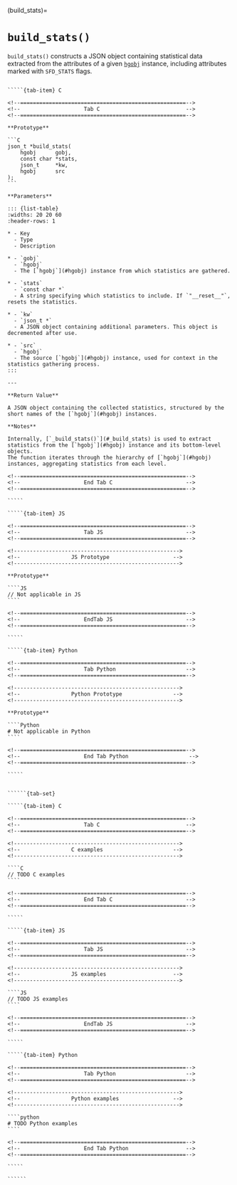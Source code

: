 <!-- ============================================================== -->
(build_stats)=
# `build_stats()`
<!-- ============================================================== -->

`build_stats()` constructs a JSON object containing statistical data extracted from the attributes of a given [`hgobj`](#hgobj) instance, including attributes marked with `SFD_STATS` flags.

<!------------------------------------------------------------>
<!--                    Prototypes                          -->
<!------------------------------------------------------------>

``````{tab-set}

`````{tab-item} C

<!--====================================================-->
<!--                    Tab C                           -->
<!--====================================================-->

**Prototype**

```C
json_t *build_stats(
    hgobj      gobj,
    const char *stats,
    json_t     *kw,
    hgobj      src
);
```

**Parameters**

::: {list-table}
:widths: 20 20 60
:header-rows: 1

* - Key
  - Type
  - Description

* - `gobj`
  - `hgobj`
  - The [`hgobj`](#hgobj) instance from which statistics are gathered.

* - `stats`
  - `const char *`
  - A string specifying which statistics to include. If `"__reset__"`, resets the statistics.

* - `kw`
  - `json_t *`
  - A JSON object containing additional parameters. This object is decremented after use.

* - `src`
  - `hgobj`
  - The source [`hgobj`](#hgobj) instance, used for context in the statistics gathering process.
:::

---

**Return Value**

A JSON object containing the collected statistics, structured by the short names of the [`hgobj`](#hgobj) instances.

**Notes**

Internally, [`_build_stats()`](#_build_stats) is used to extract statistics from the [`hgobj`](#hgobj) instance and its bottom-level objects.
The function iterates through the hierarchy of [`hgobj`](#hgobj) instances, aggregating statistics from each level.

<!--====================================================-->
<!--                    End Tab C                       -->
<!--====================================================-->

`````

`````{tab-item} JS

<!--====================================================-->
<!--                    Tab JS                          -->
<!--====================================================-->

<!---------------------------------------------------->
<!--                JS Prototype                    -->
<!---------------------------------------------------->

**Prototype**

````JS
// Not applicable in JS
````

<!--====================================================-->
<!--                    EndTab JS                       -->
<!--====================================================-->

`````

`````{tab-item} Python

<!--====================================================-->
<!--                    Tab Python                      -->
<!--====================================================-->

<!---------------------------------------------------->
<!--                Python Prototype                -->
<!---------------------------------------------------->

**Prototype**

````Python
# Not applicable in Python
````

<!--====================================================-->
<!--                    End Tab Python                   -->
<!--====================================================-->

`````

``````

<!------------------------------------------------------------>
<!--                    Examples                            -->
<!------------------------------------------------------------>

```````{dropdown} Examples

``````{tab-set}

`````{tab-item} C

<!--====================================================-->
<!--                    Tab C                           -->
<!--====================================================-->

<!---------------------------------------------------->
<!--                C examples                      -->
<!---------------------------------------------------->

````C
// TODO C examples
````

<!--====================================================-->
<!--                    End Tab C                       -->
<!--====================================================-->

`````

`````{tab-item} JS

<!--====================================================-->
<!--                    Tab JS                          -->
<!--====================================================-->

<!---------------------------------------------------->
<!--                JS examples                     -->
<!---------------------------------------------------->

````JS
// TODO JS examples
````

<!--====================================================-->
<!--                    EndTab JS                       -->
<!--====================================================-->

`````

`````{tab-item} Python

<!--====================================================-->
<!--                    Tab Python                      -->
<!--====================================================-->

<!---------------------------------------------------->
<!--                Python examples                 -->
<!---------------------------------------------------->

````python
# TODO Python examples
````

<!--====================================================-->
<!--                    End Tab Python                  -->
<!--====================================================-->

`````

``````

```````
